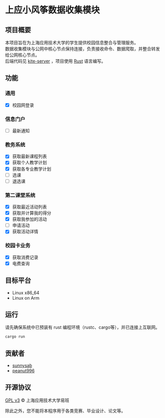 # 上应小风筝数据收集模块

 ## 项目概要
  本项目旨在为上海应用技术大学的学生提供校园信息整合与管理服务。  
  数据收集模块与公网中核心节点保持连接，负责接收命令、数据爬取，并整合转发给公网核心节点。  
  后端代码见 [kite-server](https://github.com/sunnysab/kite-server) ，项目使用 [Rust](https://www.rust-lang.org/) 语言编写。

 ## 功能
 
 ### 通用
 
 - [x] 校园网登录
 
 ### 信息门户
 
 - [ ] 最新通知
 
 ### 教务系统
 
 - [x] 获取最新课程列表
 - [x] 获取个人教学计划
 - [x] 获取各专业教学计划
 - [ ] 选课
 - [ ] 退选课 
 
 ### 第二课堂系统
 
 - [x] 获取最近活动列表
 - [x] 获取并计算我的得分
 - [x] 获取我参加的活动
 - [ ] 申请活动
 - [x] 获取活动详情
 
 ### 校园卡业务
 
 - [x] 获取消费记录
 - [x] 电费查询
 
 ## 目标平台
 
 - Linux x86_64
 - Linux on Arm
 
 ## 运行
 
 请先确保系统中已预装有 rust 编程环境（rustc、cargo等），并已连接上互联网。
 ```bash
cargo run 
```

## 贡献者

- [sunnysab](https://github.com/sunnysab)
- [peanut996](https://github.com/peanut996)



## 开源协议

[GPL v3](https://github.com/sunnysab/kite-crawler/blob/master/LICENSE) © 上海应用技术大学易班

除此之外，您不能将本程序用于各类竞赛、毕业设计、论文等。